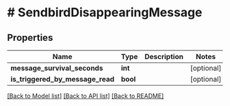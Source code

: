 # # SendbirdDisappearingMessage

## Properties

Name | Type | Description | Notes
------------ | ------------- | ------------- | -------------
**message_survival_seconds** | **int** |  | [optional]
**is_triggered_by_message_read** | **bool** |  | [optional]

[[Back to Model list]](../../README.md#models) [[Back to API list]](../../README.md#endpoints) [[Back to README]](../../README.md)
